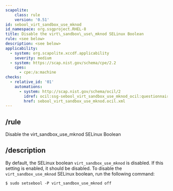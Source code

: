 ```yaml
---
scapolite:
    class: rule
    version: '0.51'
id: sebool_virt_sandbox_use_mknod
id_namespace: org.ssgproject.RHEL-8
title: Disable the virt\_sandbox\_use\_mknod SELinux Boolean
rule: <see below>
description: <see below>
applicability:
  - system: org.scapolite.xccdf.applicability
    severity: medium
  - system: https://scap.nist.gov/schema/cpe/2.2
    cpes:
      - cpe:/a:machine
checks:
  - relative_id: '01'
    automations:
      - system: http://scap.nist.gov/schema/ocil/2
        idref: ocil:ssg-sebool_virt_sandbox_use_mknod_ocil:questionnaire:1
        href: sebool_virt_sandbox_use_mknod.ocil.xml
---
```



## /rule

Disable the virt\_sandbox\_use\_mknod SELinux Boolean

## /description

By
default, the SELinux boolean `virt_sandbox_use_mknod` is disabled. If
this setting is enabled, it should be disabled. To disable the
`virt_sandbox_use_mknod` SELinux boolean, run the following command:

``` 
$ sudo setsebool -P virt_sandbox_use_mknod off
```
